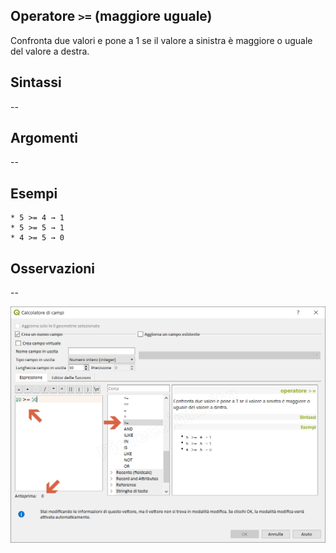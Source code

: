 ## Operatore `>=` (maggiore uguale)

Confronta due valori e pone a 1 se il valore a sinistra è maggiore o uguale del valore a destra.

## Sintassi

--

## Argomenti
--
## Esempi
```
* 5 >= 4 → 1
* 5 >= 5 → 1
* 4 >= 5 → 0
```

## Osservazioni

--

<img src="/img/operatori/maggioreuguale1.png">